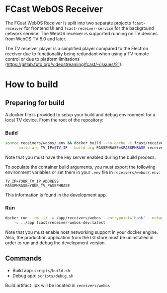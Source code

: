 # FCast WebOS Receiver

The FCast WebOS Receiver is split into two separate projects `fcast-receiver` for frontend UI and `fcast-receiver-service` for the background network service. The WebOS receiver is supported running on TV devices from WebOS TV 5.0 and later.

The TV receiver player is a simplified player compared to the Electron receiver due to functionality being redundant when using a TV remote control or due to platform limitations (https://gitlab.futo.org/videostreaming/fcast/-/issues/21).

# How to build

## Preparing for build

A docker file is provided to setup your build and debug environment for a local TV device. From the root of the repository:

### Build
```bash
source receivers/webos/.env && docker build --no-cache -t fcast/receiver-webos-dev:latest \
    --build-arg TV_IP=$TV_IP --build-arg PASSPHRASE=$PASSPHRASE receivers/webos/
```

Note that you must have the key server enabled during the build process.

To populate the container build arguments, you must export the following environment variables or set them in your `.env` file in `receivers/webos/.env`:
```
TV_IP=YOUR_TV_IP_ADDRESS
PASSPHRASE=YOUR_TV_PASSPHRASE
```

This information is found in the development app.

### Run
```bash
docker run --rm -it -w /app/receivers/webos --entrypoint='bash' --network host \
    -v .:/app fcast/receiver-webos-dev:latest
```

Note that you must enable host networking support in your docker engine. Also, the production application
from the LG store must be uninstalled in order to run and debug the development version.

## Commands

* Build app: `scripts/build.sh`
* Debug app: `scripts/debug.sh`

Build artifact .ipk will be located in `receivers/webos`
